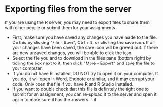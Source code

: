 # Exporting files from the server

If you are using the R server, you may need to export files to share them with other people or submit them for your assignments.

* First, make sure you have saved any changes you have made to the file. Do this by clicking "File - Save", Ctrl + S, or clicking the save icon. If all your changes have been saved, the save icon will be greyed out. If there are new unsaved changes, you will be able to click the icon.
* Select the file you and to download in the files pane (bottom right) by ticking the box next to it, then click "More - Export" and save the file to your computer.
* If you do not have R installed, DO NOT try to open it on your computer. If you do, it will open in Word, Endnote or similar, and it may corrupt your code. Only open the file if you have R and R Studio installed.
* If you want to double check that this file is definitely the right one to submit for an assignment, you can re-upload it to the server and open it again to make sure it has the answers in it.
